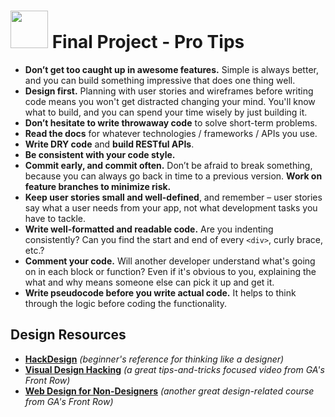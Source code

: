 # <img src="https://cloud.githubusercontent.com/assets/7833470/10899314/63829980-8188-11e5-8cdd-4ded5bcb6e36.png" height="60"> Final Project - Pro Tips

* **Don’t get too caught up in awesome features.** Simple is always better, and you can build something impressive that does one thing well.
* **Design first.** Planning with user stories and wireframes before writing code means you won't get distracted changing your mind. You'll know what to build, and you can spend your time wisely by just building it.
* **Don’t hesitate to write throwaway code** to solve short-term problems.
* **Read the docs** for whatever technologies / frameworks / APIs you use.
* **Write DRY code** and **build RESTful APIs**.
* **Be consistent with your code style.**
* **Commit early, and commit often.** Don’t be afraid to break something, because you can always go back in time to a previous version. **Work on feature branches to minimize risk.**
* **Keep user stories small and well-defined**, and remember – user stories say what a user needs from your app, not what development tasks you have to tackle.
* **Write well-formatted and readable code.** Are you indenting consistently? Can you find the start and end of every `<div>`, curly brace, etc.?
* **Comment your code.** Will another developer understand what's going on in each block or function? Even if it's obvious to you, explaining the what and why means someone else can pick it up and get it.
* **Write pseudocode before you write actual code.** It helps to think through the logic before coding the functionality.

## Design Resources

* **<a href="https://hackdesign.org/lessons" target="_blank">HackDesign</a>** *(beginner's reference for thinking like a designer)*
* **<a href="https://generalassemb.ly/online/videos/visual-design-hacking" target="_blank">Visual Design Hacking</a>** *(a great tips-and-tricks focused video from GA's Front Row)*
* **<a href="https://generalassemb.ly/online/videos/web-design-for-non-designers" target="_blank">Web Design for Non-Designers</a>** *(another great design-related course from GA's Front Row)*
